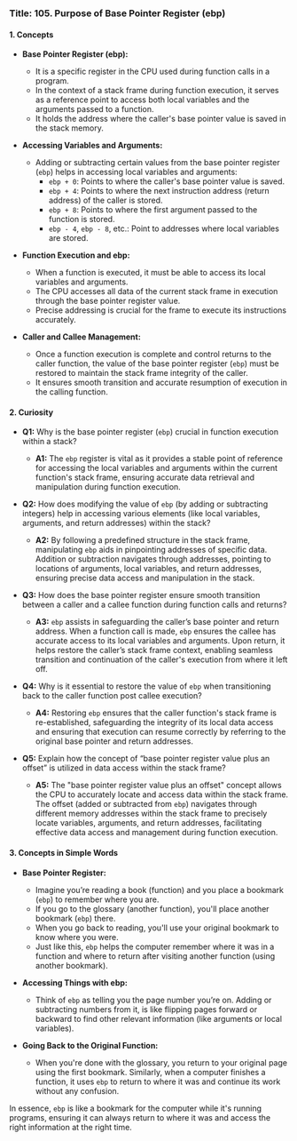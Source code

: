 ### Title: 105. Purpose of Base Pointer Register (ebp)

#### 1. Concepts

  - **Base Pointer Register (ebp):**
    - It is a specific register in the CPU used during function calls in a program.
    - In the context of a stack frame during function execution, it serves as a reference point to access both local variables and the arguments passed to a function. 
    - It holds the address where the caller's base pointer value is saved in the stack memory. 

  - **Accessing Variables and Arguments:**
    - Adding or subtracting certain values from the base pointer register (`ebp`) helps in accessing local variables and arguments:
        - `ebp + 0`: Points to where the caller's base pointer value is saved.
        - `ebp + 4`: Points to where the next instruction address (return address) of the caller is stored.
        - `ebp + 8`: Points to where the first argument passed to the function is stored.
        - `ebp - 4`, `ebp - 8`, etc.: Point to addresses where local variables are stored.

  - **Function Execution and ebp:**
    - When a function is executed, it must be able to access its local variables and arguments.
    - The CPU accesses all data of the current stack frame in execution through the base pointer register value.
    - Precise addressing is crucial for the frame to execute its instructions accurately.

  - **Caller and Callee Management:**
    - Once a function execution is complete and control returns to the caller function, the value of the base pointer register (`ebp`) must be restored to maintain the stack frame integrity of the caller.
    - It ensures smooth transition and accurate resumption of execution in the calling function.

#### 2. Curiosity 

  - **Q1:** Why is the base pointer register (`ebp`) crucial in function execution within a stack?
    - **A1:** The `ebp` register is vital as it provides a stable point of reference for accessing the local variables and arguments within the current function's stack frame, ensuring accurate data retrieval and manipulation during function execution.

  - **Q2:** How does modifying the value of `ebp` (by adding or subtracting integers) help in accessing various elements (like local variables, arguments, and return addresses) within the stack?
    - **A2:** By following a predefined structure in the stack frame, manipulating `ebp` aids in pinpointing addresses of specific data. Addition or subtraction navigates through addresses, pointing to locations of arguments, local variables, and return addresses, ensuring precise data access and manipulation in the stack.

  - **Q3:** How does the base pointer register ensure smooth transition between a caller and a callee function during function calls and returns?
    - **A3:** `ebp` assists in safeguarding the caller’s base pointer and return address. When a function call is made, `ebp` ensures the callee has accurate access to its local variables and arguments. Upon return, it helps restore the caller’s stack frame context, enabling seamless transition and continuation of the caller's execution from where it left off.

  - **Q4:** Why is it essential to restore the value of `ebp` when transitioning back to the caller function post callee execution?
    - **A4:** Restoring `ebp` ensures that the caller function's stack frame is re-established, safeguarding the integrity of its local data access and ensuring that execution can resume correctly by referring to the original base pointer and return addresses.

  - **Q5:** Explain how the concept of “base pointer register value plus an offset” is utilized in data access within the stack frame?
    - **A5:** The "base pointer register value plus an offset" concept allows the CPU to accurately locate and access data within the stack frame. The offset (added or subtracted from `ebp`) navigates through different memory addresses within the stack frame to precisely locate variables, arguments, and return addresses, facilitating effective data access and management during function execution.

#### 3. Concepts in Simple Words
  
  - **Base Pointer Register:**
    - Imagine you’re reading a book (function) and you place a bookmark (`ebp`) to remember where you are.
    - If you go to the glossary (another function), you'll place another bookmark (`ebp`) there.
    - When you go back to reading, you'll use your original bookmark to know where you were.
    - Just like this, `ebp` helps the computer remember where it was in a function and where to return after visiting another function (using another bookmark).

  - **Accessing Things with ebp:**
    - Think of `ebp` as telling you the page number you’re on. Adding or subtracting numbers from it, is like flipping pages forward or backward to find other relevant information (like arguments or local variables).

  - **Going Back to the Original Function:**
    - When you're done with the glossary, you return to your original page using the first bookmark. Similarly, when a computer finishes a function, it uses `ebp` to return to where it was and continue its work without any confusion.
   
In essence, `ebp` is like a bookmark for the computer while it's running programs, ensuring it can always return to where it was and access the right information at the right time.